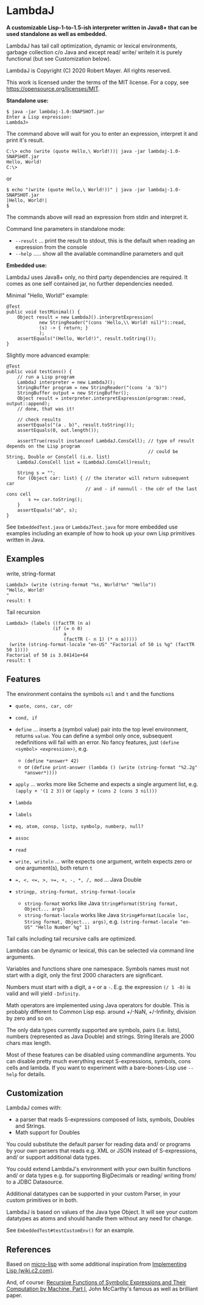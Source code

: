 # LambdaJ

**A customizable Lisp-1-to-1.5-ish interpreter written in Java8+ that can be used standalone as well as embedded.**

LambdaJ has tail call optimization, dynamic or lexical environments,
garbage collection c/o Java
and except read/ write/ writeln it is purely functional (but see Customization below).

LambdaJ is Copyright (C) 2020 Robert Mayer. All rights reserved.

This work is licensed under the terms of the MIT license.
For a copy, see https://opensource.org/licenses/MIT.

**Standalone use:**

    $ java -jar lambdaj-1.0-SNAPSHOT.jar
    Enter a Lisp expression:
    LambdaJ>

The command above will wait for you to enter an expression, interpret it and print it's result.

    C:\> echo (write (quote Hello,\ World!))| java -jar lambdaj-1.0-SNAPSHOT.jar
    Hello, World!
    C:\>

or

    $ echo "(write (quote Hello,\ World!))" | java -jar lambdaj-1.0-SNAPSHOT.jar
    |Hello, World!|
    $

The commands above will read an expression from stdin and interpret it.

Command line parameters in standalone mode:

* `--result` ... print the result to stdout, this is the default when reading an expression from the console 
* `--help` ..... show all the available commandline parameters and quit

**Embedded use:**

LambdaJ uses Java8+ only, no third party dependencies are required.
It comes as one self contained jar, no further dependencies needed.

Minimal "Hello, World!" example:

    @Test
    public void testMinimal() {
        Object result = new LambdaJ().interpretExpression(
                new StringReader("(cons 'Hello,\\ World! nil)")::read,
                (s) -> { return; }
                );
        assertEquals("(Hello, World!)", result.toString());
    }

Slightly more advanced example:

    @Test
    public void testCons() {
        // run a Lisp program
        LambdaJ interpreter = new LambdaJ();
        StringBuffer program = new StringReader("(cons 'a 'b)")
        StringBuffer output = new StringBuffer();
        Object result = interpreter.interpretExpression(program::read, output::append);
        // done, that was it!
        
        // check results
        assertEquals("(a . b)", result.toString());
        assertEquals(0, out.length());

        assertTrue(result instanceof LambdaJ.ConsCell); // type of result depends on the Lisp program
                                                        // could be String, Double or ConsCell (i.e. list)
        LambdaJ.ConsCell list = (LambdaJ.ConsCell)result;

        String s = "";
        for (Object car: list) { // the iterator will return subsequent car
                                 // and - if nonnull - the cdr of the last cons cell
            s += car.toString();
        }
        assertEquals("ab", s);
    }

See `EmbeddedTest.java` or `LambdaJTest.java` for more embedded use examples
including an example of how to hook up your own Lisp primitives written in Java.

## Examples

write, string-format

    LambdaJ> (write (string-format "%s, World!%n" "Hello"))
    "Hello, World!
    "
    result: t

Tail recursion

    LambdaJ> (labels ((factTR (n a)
                     (if (= n 0)
                         a
                         (factTR (- n 1) (* n a)))))
     (write (string-format-locale "en-US" "Factorial of 50 is %g" (factTR 50 1))))
    Factorial of 50 is 3.04141e+64
    result: t

## Features
The environment contains the symbols `nil` and `t` and the functions

* `quote, cons, car, cdr`
* `cond, if`
* `define` ... inserts a (symbol value) pair into the top level environment, returns `value`.
  You can define a symbol only once,
  subsequent redefinitions will fail with an error.
  No fancy features, just `(define <symbol> <expression>)`, e.g.
    - `(define *answer* 42)`
    - or `(define print-answer (lambda () (write (string-format "%2.2g" *answer*))))`
* `apply` ... works more like Scheme and expects a single argument list, e.g. `(apply + '(1 2 3))` or `(apply + (cons 2 (cons 3 nil)))`
* `lambda`
* `labels`
 
* `eq, atom, consp, listp, symbolp, numberp, null?`

* `assoc`
* `read`
* `write, writeln` ... write expects one argument, writeln expects zero or one argument(s), both return `t`

* `=, <, <=, >, >=, +, -, *, /, mod` ... Java Double
* `stringp, string-format, string-format-locale`
    - `string-format` works like Java `String#format(String format, Object... args)`
    - `string-format-locale` works like Java `String#format(Locale loc, String format, Object... args)`, e.g. `(string-format-locale "en-US" "Hello Number %g" 1)` 

Tail calls including tail recursive calls are optimized.

Lambdas can be dynamic or lexical, this can be selected via command line arguments.

Variables and functions share one namespace.
Symbols names must not start with a digit, only the first 2000 characters are significant.

Numbers must start with a digit, a `+` or a `-`.
E.g. the expression `(/ 1 -0)` is valid and will yield `-Infinity`.

Math operators are implemented using Java operators for double. This is probably different to Common Lisp
esp. around +/-NaN, +/-Infinity, division by zero and so on.

The only data types currently supported are symbols, pairs (i.e. lists), numbers (represented as Java Double)
and strings. String literals are 2000 chars max length.

Most of these features can be disabled using commandline arguments.
You can disable pretty much everything except S-expressions, symbols, cons cells and lambda.
If you want to experiment with a bare-bones-Lisp use `--help` for details.
 
## Customization

LambdaJ comes with:

* a parser that reads S-expressions composed of lists, symbols, Doubles and Strings.
* Math support for Doubles

You could substitute the default parser for reading data and/ or programs by your own parsers that reads e.g. XML or JSON
instead of S-expressions, and/ or support additional data types.

You could extend LambdaJ's environment with your own builtin functions and/ or data types e.g. for supporting BigDecimals
or reading/ writing from/ to a JDBC Datasource.

Additional datatypes can be supported in your custom Parser, in your custom primitives or in both.

LambdaJ is based on values of the Java type Object. It will see your custom datatypes as atoms and should handle them
without any need for change.

See `EmbeddedTest#testCustomEnv()` for an example.

## References

Based on [micro-lisp](https://github.com/carld/micro-lisp)
with some additional inspiration from [Implementing Lisp (wiki.c2.com)](https://wiki.c2.com/?ImplementingLisp).

And, of course:
[Recursive Functions of Symbolic Expressions and Their Computation by Machine, Part I](http://www-formal.stanford.edu/jmc/recursive.pdf), John McCarthy's famous as well as brilliant paper.
